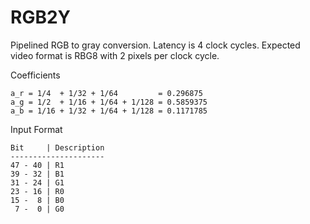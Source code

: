 # RGB2Y

Pipelined RGB to gray conversion. Latency is 4 clock cycles.
Expected video format is RBG8 with 2 pixels per clock cycle.

Coefficients
```
a_r = 1/4  + 1/32 + 1/64         = 0.296875
a_g = 1/2  + 1/16 + 1/64 + 1/128 = 0.5859375
a_b = 1/16 + 1/32 + 1/64 + 1/128 = 0.1171785
```

Input Format
```
Bit     | Description
---------------------
47 - 40 | R1
39 - 32 | B1
31 - 24 | G1
23 - 16 | R0
15 -  8 | B0
 7 -  0 | G0
```
